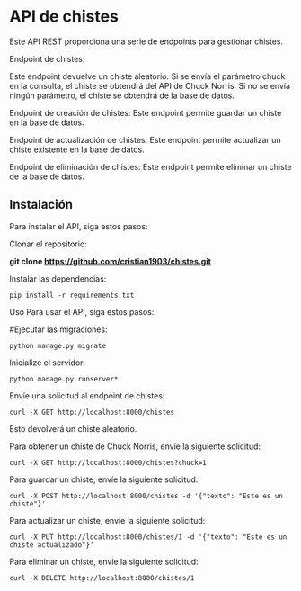 # API de chistes

Este API REST proporciona una serie de endpoints para gestionar chistes.

Endpoint de chistes: 

Este endpoint devuelve un chiste aleatorio. Si se envía el parámetro chuck en la consulta, el chiste se obtendrá del API de Chuck Norris. Si no se envía ningún parámetro, el chiste se obtendrá de la base de datos.

Endpoint de creación de chistes: Este endpoint permite guardar un chiste en la base de datos.

Endpoint de actualización de chistes: Este endpoint permite actualizar un chiste existente en la base de datos.

Endpoint de eliminación de chistes: Este endpoint permite eliminar un chiste de la base de datos.

## Instalación

Para instalar el API, siga estos pasos:

Clonar el repositorio:

__git clone https://github.com/cristian1903/chistes.git__

Instalar las dependencias:
```
pip install -r requirements.txt
```
Uso
Para usar el API, siga estos pasos:

#Ejecutar las migraciones:
```
python manage.py migrate
```
Inicialize el servidor:
```
python manage.py runserver*
```
Envíe una solicitud al endpoint de chistes:
```
curl -X GET http://localhost:8000/chistes
```
Esto devolverá un chiste aleatorio.

Para obtener un chiste de Chuck Norris, envíe la siguiente solicitud:
```
curl -X GET http://localhost:8000/chistes?chuck=1
```
Para guardar un chiste, envíe la siguiente solicitud:
```
curl -X POST http://localhost:8000/chistes -d '{"texto": "Este es un chiste"}'
```
Para actualizar un chiste, envíe la siguiente solicitud:
```
curl -X PUT http://localhost:8000/chistes/1 -d '{"texto": "Este es un chiste actualizado"}'
```
Para eliminar un chiste, envíe la siguiente solicitud:
```
curl -X DELETE http://localhost:8000/chistes/1
```

